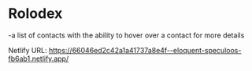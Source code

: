 # Rolodex

-a list of contacts with the ability to hover over a contact for more details

Netlify URL: https://66046ed2c42a1a41737a8e4f--eloquent-speculoos-fb6ab1.netlify.app/